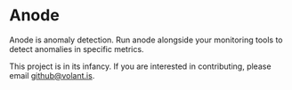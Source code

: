 Anode
=====

Anode is anomaly detection. Run anode alongside your monitoring tools to detect anomalies in specific metrics.

This project is in its infancy. If you are interested in contributing, please email [github@volant.is](mailto:github@volant.is).
